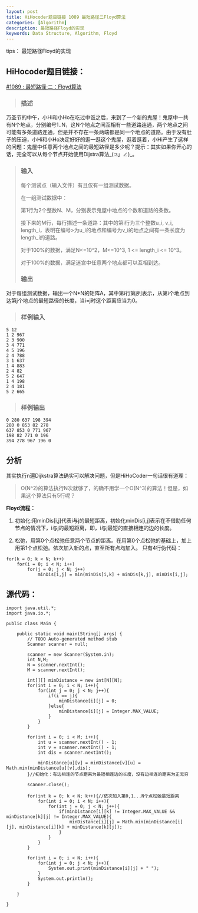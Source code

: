 ```yaml
---
layout: post
title: HiHocoder题目链接 1089 最短路径二Floyd算法
categories: [Algorithm]
description: 最短路径Floyd的实现
keywords: Data Structure, Algorithm, Floyd
---
```


tips： 最短路径Floyd的实现

## HiHocoder题目链接：

[#1089 : 最短路径·二：Floyd算法](http://hihocoder.com/contest/hiho24/problem/1)

>### 描述
万圣节的中午，小Hi和小Ho在吃过中饭之后，来到了一个新的鬼屋！鬼屋中一共有N个地点，分别编号1..N，这N个地点之间互相有一些道路连通，两个地点之间可能有多条道路连通，但是并不存在一条两端都是同一个地点的道路。由于没有肚子的压迫，小Hi和小Ho决定好好的逛一逛这个鬼屋，逛着逛着，小Hi产生了这样的问题：鬼屋中任意两个地点之间的最短路径是多少呢？提示：其实如果你开心的话，完全可以从每个节点开始使用Dijstra算法_(:з」∠)_。
>### 输入
>
>每个测试点（输入文件）有且仅有一组测试数据。
>
>在一组测试数据中：
>
>第1行为2个整数N、M，分别表示鬼屋中地点的个数和道路的条数。
>
>接下来的M行，每行描述一条道路：其中的第i行为三个整数u\_i, v\_i, length\_i，表明在编号>为u\_i的地点和编号为v\_i的地点之间有一条长度为length\_i的道路。
>
>对于100%的数据，满足N<=10^2，M<=10^3, 1 <= length_i <= 10^3。
>
>对于100%的数据，满足迷宫中任意两个地点都可以互相到达。
>### 输出
对于每组测试数据，输出一个N*N的矩阵A，其中第i行第j列表示，从第i个地点到达第j个地点的最短路径的长度，当i=j时这个距离应当为0。
>### 样例输入
>
```
5 12
1 2 967
2 3 900
3 4 771
4 5 196
2 4 788
3 1 637
1 4 883
2 4 82
5 2 647
1 4 198
2 4 181
5 2 665
```

>### 样例输出
>
```
0 280 637 198 394 
280 0 853 82 278 
637 853 0 771 967 
198 82 771 0 196 
394 278 967 196 0 
```

## 分析
其实执行n遍Dijkstra算法确实可以解决问题，但是HiHoCoder一句话很有道理：
>O(N^2)的算法执行N次就够了，的确不用学一个O(N^3)的算法！但是，如果这个算法只有5行呢？

**Floyd流程：**

1. 初始化:用minDis[i,j]代表i与j的最短距离，初始化minDis[i,j]表示在不借助任何节点的情况下，i与j的最短距离，即，i与j最短的直接相连的边的长度。

2. 松弛，用第0个点松弛任意两个节点的距离。在用第0个点松弛的基础上，加上用第1个点松弛。依次加入新的点，直至所有点均加入。
只有4行伪代码：

```
for(k = 0; k < N; k++)
	for(i = 0; i < N; i++)
		for(j = 0; j < N; j++)
			minDis[i,j] = min(minDis[i,k] + minDis[k,j], minDis[i,j];
```

## 源代码：

```
import java.util.*;
import java.io.*;

public class Main {

	public static void main(String[] args) {
		// TODO Auto-generated method stub
		Scanner scanner = null;
		
		scanner = new Scanner(System.in);
		int N,M;
		N = scanner.nextInt();
		M = scanner.nextInt();
		
		int[][] minDistance = new int[N][N];
		for(int i = 0; i < N; i++){
			for(int j = 0; j < N; j++){
				if(i == j){
					minDistance[i][j] = 0;
				}else{
					minDistance[i][j] = Integer.MAX_VALUE;
				}
			}
		}
		
		for(int i = 0; i < M; i++){
			int u = scanner.nextInt() - 1;
			int v = scanner.nextInt() - 1;
			int dis = scanner.nextInt();
			
			minDistance[u][v] = minDistance[v][u] = Math.min(minDistance[u][v],dis);
		}//初始化：有边相连的节点距离为最短相连边的长度，没有边相连的距离为正无穷
		
		scanner.close();
		
		for(int k = 0; k < N; k++){//依次加入第0,1...N个点松弛最短距离
			for(int i = 0; i < N; i++){
				for(int j = 0; j < N; j++){
					if(minDistance[i][k] != Integer.MAX_VALUE && minDistance[k][j] != Integer.MAX_VALUE){
						minDistance[i][j] = Math.min(minDistance[i][j], minDistance[i][k] + minDistance[k][j]);
					}
				}
			}
		}
		
		for(int i = 0; i < N; i++){
			for(int j = 0; j < N; j++){
				System.out.print(minDistance[i][j] + " ");
			}
			System.out.println();
		}

	}

}
```




